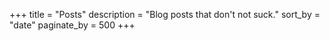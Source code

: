 +++
title = "Posts"
description = "Blog posts that don't not suck."
sort_by = "date"
paginate_by = 500
+++
